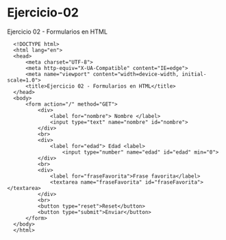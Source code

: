 # Ejercicio-02
Ejercicio 02 - Formularios en HTML

      <!DOCTYPE html>
      <html lang="en">
      <head>
          <meta charset="UTF-8">
          <meta http-equiv="X-UA-Compatible" content="IE=edge">
          <meta name="viewport" content="width=device-width, initial-scale=1.0">
          <title>Ejercicio 02 - Formularios en HTML</title>
      </head>
      <body>
          <form action="/" method="GET">
              <div>
                  <label for="nombre"> Nombre </label>
                  <input type="text" name="nombre" id="nombre">
              </div>
              <br>
              <div>
                  <label for="edad"> Edad <label>
                      <input type="number" name="edad" id="edad" min="0">
              </div>
              <br>
              <div>
                  <label for="fraseFavorita">Frase favorita</label>
                  <textarea name="fraseFavorita" id="fraseFavorita"></textarea>
              </div>
              <br>
              <button type="reset">Reset</button>
              <button type="submit">Enviar</button>
          </form>
      </body>
      </html>
